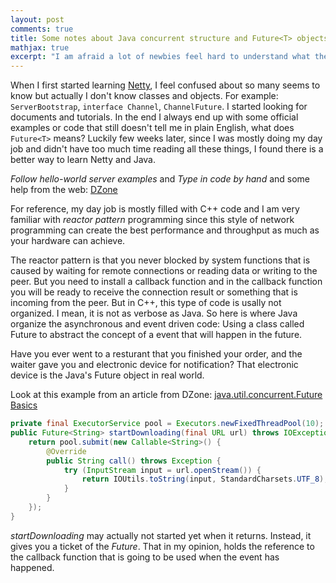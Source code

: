 ```yaml
---
layout: post
comments: true
title: Some notes about Java concurrent structure and Future<T> objects
mathjax: true
excerpt: "I am afraid a lot of newbies feel hard to understand what the Future<T> means. So here we are"
---
```


When I first started learning [Netty](https://www.wikiwand.com/en/Netty_(software)), I feel confused about so many seems to know but actually I don't know classes and objects. For example: `ServerBootstrap`, `interface Channel`, `ChannelFuture`. I started looking for documents and tutorials. In the end I always end up with some official examples or code that still doesn't tell me in plain English, what does `Future<T>` means? Luckily few weeks later, since I was mostly doing my day job and didn't have too much time reading all these things, I found there is a better way to learn Netty and Java. 

*Follow hello-world server examples* and *Type in code by hand* and some help from the web: [DZone](https://dzone.com/articles/javautilconcurrentfuture)

For reference, my day job is mostly filled with C++ code and I am very familiar with *reactor pattern* programming since this style of network programming can create the best performance and throughput as much as your hardware can achieve.

The reactor pattern is that you never blocked by system functions that is caused by waiting for remote connections or reading data or writing to the peer. But you need to install a callback function and in the callback function you will be ready to receive the connection result or something that is incoming from the peer. But in C++, this type of code is usally not organized. I mean, it is not as verbose as Java. So here is where Java organize the asynchronous and event driven code: Using a class called Future<T> to abstract the concept of a event that will happen in the future. 

Have you ever went to a resturant that you finished your order, and the waiter gave you and electronic device for notification? That electronic device is the Java's Future<T> object in real world.

Look at this example from an article from DZone: [java.util.concurrent.Future Basics](https://dzone.com/articles/javautilconcurrentfuture)

```java
private final ExecutorService pool = Executors.newFixedThreadPool(10);
public Future<String> startDownloading(final URL url) throws IOException {
    return pool.submit(new Callable<String>() {
        @Override
        public String call() throws Exception {
            try (InputStream input = url.openStream()) {
                return IOUtils.toString(input, StandardCharsets.UTF_8);
            }
        }
    });
}
```

*startDownloading* may actually not started yet when it returns. Instead, it gives you a ticket of the *Future*. That in my opinion, holds the reference to the callback function that is going to be used when the event has happened.



